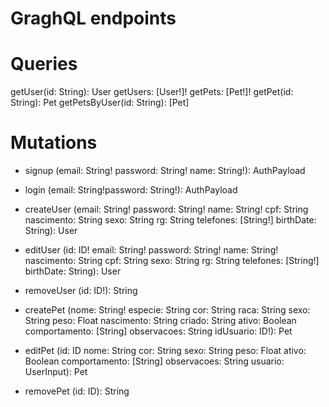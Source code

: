 # GraghQL endpoints

# Queries

getUser(id: String): User
getUsers: [User!]!
getPets: [Pet!]!
getPet(id: String): Pet
getPetsByUser(id: String): [Pet]

# Mutations

- signup
(email: String!
password: String!
name: String!): AuthPayload

- login
(email: String!password: String!): AuthPayload

- createUser
(email: String!
password: String!
name: String!
cpf: String
nascimento: String
sexo: String
rg: String
telefones: [String!]
birthDate: String): User

- editUser
(id: ID!
email: String!
password: String!
name: String!
nascimento: String
cpf: String
sexo: String
rg: String
telefones: [String!]
birthDate: String): User

- removeUser
(id: ID!): String

- createPet
(nome: String!
especie: String
cor: String
raca: String
sexo: String
peso: Float
nascimento: String
criado: String
ativo: Boolean
comportamento: [String]
observacoes: String
idUsuario: ID!): Pet

- editPet
(id: ID
nome: String
cor: String
sexo: String
peso: Float
ativo: Boolean
comportamento: [String]
observacoes: String
usuario: UserInput): Pet

- removePet
(id: ID): String